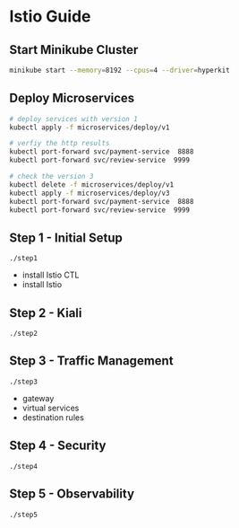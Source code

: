 # Istio Guide

## Start Minikube Cluster
```bash
minikube start --memory=8192 --cpus=4 --driver=hyperkit
```

## Deploy Microservices
```bash
# deploy services with version 1
kubectl apply -f microservices/deploy/v1

# verfiy the http results
kubectl port-forward svc/payment-service  8888
kubectl port-forward svc/review-service  9999

# check the version 3
kubectl delete -f microservices/deploy/v1
kubectl apply -f microservices/deploy/v3
kubectl port-forward svc/payment-service  8888
kubectl port-forward svc/review-service  9999
```

## Step 1 - Initial Setup
`./step1`
- install Istio CTL
- install Istio

## Step 2 - Kiali
`./step2`

## Step 3 - Traffic Management
`./step3`
- gateway
- virtual services
- destination rules

## Step 4 - Security
`./step4`

## Step 5 - Observability
`./step5`